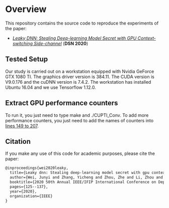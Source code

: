 # Overview
This repository contains the source code to reproduce the experiments of the paper:
- [_Leaky DNN: Stealing Deep-learning Model Secret with GPU Context-switching Side-channel_][paper] (__DSN 2020__)

## Tested Setup
Our study is carried out on a workstation equipped with Nvidia GeForce GTX 1080 TI. 
The graphics driver version is 384.11. 
The CUDA version is V9.0.176 and the cuDNN version is 7.4.2. 
The workstation has installed Ubuntu 16.04 and we use Tensorflow 1.12.0.

## Extract GPU performance counters
To run it, you just need to type make and ./CUPTI_Conv.
To add more performance counters, you just need to add the names of counters into [lines 149 to 207][lines].

## Citation

If you make any use of this code for academic purposes, please cite the paper:

```tex
@inproceedings{wei2020leaky,
  title={Leaky dnn: Stealing deep-learning model secret with gpu context-switching side-channel},
  author={Wei, Junyi and Zhang, Yicheng and Zhou, Zhe and Li, Zhou and Al Faruque, Mohammad Abdullah},
  booktitle={2020 50th Annual IEEE/IFIP International Conference on Dependable Systems and Networks (DSN)},
  pages={125--137},
  year={2020},
  organization={IEEE}
}
```

[paper]: https://ieeexplore.ieee.org/stamp/stamp.jsp?tp=&arnumber=9153424
[lines]: https://github.com/yichez16/LeakyDNN_cupti_profiler/blob/master/examples/CUPTI_Conv.cu#L149-L207
